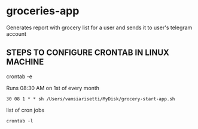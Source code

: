 # groceries-app

Generates report with grocery list for a user and sends it to user's telegram account

## STEPS TO CONFIGURE CRONTAB IN LINUX MACHINE

crontab -e

Runs 08:30 AM on 1st of every month

`30 08 1 * * sh /Users/vamsiarisetti/MyDisk/grocery-start-app.sh`

list of cron jobs

`crontab -l`